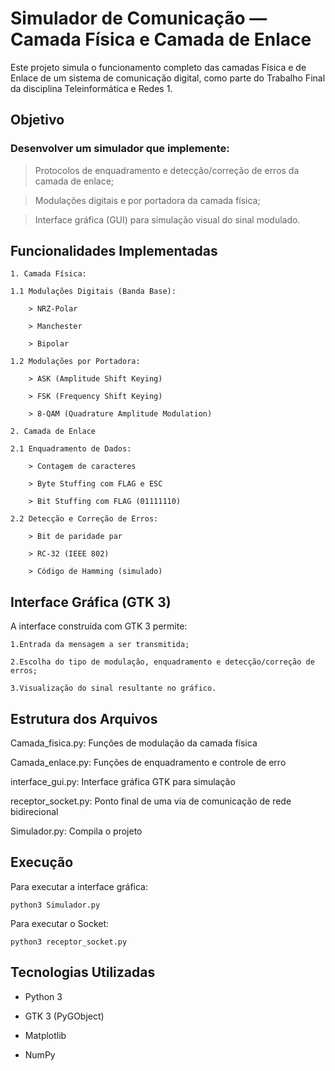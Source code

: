 # Simulador de Comunicação — Camada Física e Camada de Enlace

 Este projeto simula o funcionamento completo das camadas Física e de Enlace de um sistema de comunicação digital, como parte do Trabalho Final da disciplina Teleinformática e Redes 1.

## Objetivo

### Desenvolver um simulador que implemente:

> Protocolos de enquadramento e detecção/correção de erros da camada de enlace;

> Modulações digitais e por portadora da camada física;

> Interface gráfica (GUI) para simulação visual do sinal modulado.

## Funcionalidades Implementadas

    1. Camada Física:

    1.1 Modulações Digitais (Banda Base):

        > NRZ-Polar

        > Manchester

        > Bipolar

    1.2 Modulações por Portadora:

        > ASK (Amplitude Shift Keying)

        > FSK (Frequency Shift Keying)

        > 8-QAM (Quadrature Amplitude Modulation)
    
    2. Camada de Enlace

    2.1 Enquadramento de Dados:

        > Contagem de caracteres

        > Byte Stuffing com FLAG e ESC

        > Bit Stuffing com FLAG (01111110)
    
    2.2 Detecção e Correção de Erros:

        > Bit de paridade par

        > RC-32 (IEEE 802)

        > Código de Hamming (simulado)



## Interface Gráfica (GTK 3)

A interface construída com GTK 3 permite:

    1.Entrada da mensagem a ser transmitida;

    2.Escolha do tipo de modulação, enquadramento e detecção/correção de erros;

    3.Visualização do sinal resultante no gráfico.


## Estrutura dos Arquivos

Camada_fisica.py: Funções de modulação da camada física

Camada_enlace.py: Funções de enquadramento e controle de erro

interface_gui.py: Interface gráfica GTK para simulação

receptor_socket.py: Ponto final de uma via de comunicação de rede bidirecional

Simulador.py: Compila o projeto


## Execução

Para executar a interface gráfica: 

    python3 Simulador.py

Para executar o Socket:

    python3 receptor_socket.py

## Tecnologias Utilizadas

- Python 3

- GTK 3 (PyGObject)

 - Matplotlib

- NumPy
       




